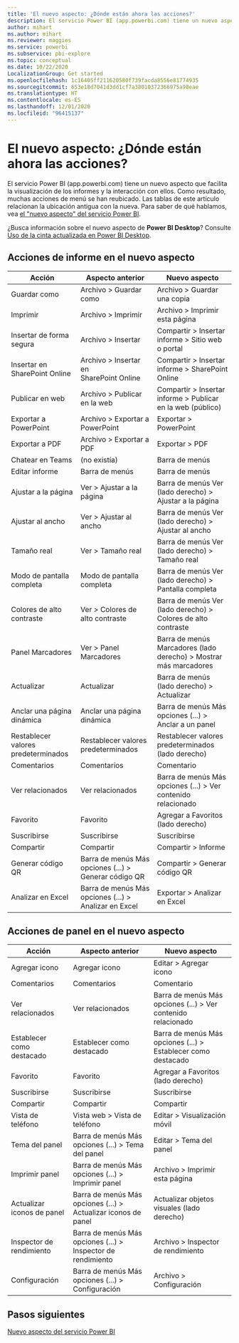 ```yaml
---
title: 'El nuevo aspecto: ¿Dónde están ahora las acciones?'
description: El servicio Power BI (app.powerbi.com) tiene un nuevo aspecto, y muchas acciones se han reubicado. En este artículo se incluye una tabla que establece una correspondencia entre las ubicaciones antiguas y las nuevas.
author: mihart
ms.author: mihart
ms.reviewer: maggies
ms.service: powerbi
ms.subservice: pbi-explore
ms.topic: conceptual
ms.date: 10/22/2020
LocalizationGroup: Get started
ms.openlocfilehash: 1c16405ff211620580f739facda8556e81774935
ms.sourcegitcommit: 653e18d7041d3dd1cf7a38010372366975a98eae
ms.translationtype: HT
ms.contentlocale: es-ES
ms.lasthandoff: 12/01/2020
ms.locfileid: "96415137"
---
```

# <a name="the-new-look-where-did-the-actions-go"></a>El nuevo aspecto: ¿Dónde están ahora las acciones?

El servicio Power BI (app.powerbi.com) tiene un nuevo aspecto que facilita la visualización de los informes y la interacción con ellos. Como resultado, muchas acciones de menú se han reubicado. Las tablas de este artículo relacionan la ubicación antigua con la nueva. Para saber de qué hablamos, vea [el "nuevo aspecto" del servicio Power BI](service-new-look.md).

¿Busca información sobre el nuevo aspecto de **Power BI Desktop**? Consulte [Uso de la cinta actualizada en Power BI Desktop](../create-reports/desktop-ribbon.md).

## <a name="report-actions-in-the-new-look"></a>Acciones de informe en el nuevo aspecto

|Acción  |Aspecto anterior |Nuevo aspecto  |
|---------|---------|---------|
| Guardar como | Archivo > Guardar como  | Archivo > Guardar una copia |
| Imprimir | Archivo > Imprimir | Archivo > Imprimir esta página |
| Insertar de forma segura | Archivo > Insertar | Compartir > Insertar informe > Sitio web o portal |
| Insertar en SharePoint Online | Archivo > Insertar en SharePoint Online | Compartir > Insertar informe > SharePoint Online |
| Publicar en web | Archivo > Publicar en la web | Compartir > Insertar informe > Publicar en la web (público) |
| Exportar a PowerPoint | Archivo > Exportar a PowerPoint | Exportar > PowerPoint |
| Exportar a PDF | Archivo > Exportar a PDF | Exportar > PDF |
| Chatear en Teams | (no existía) | Barra de menús |
|Editar informe  | Barra de menús   | Barra de menús |
| Ajustar a la página | Ver > Ajustar a la página | Barra de menús Ver (lado derecho) > Ajustar a la página |
| Ajustar al ancho | Ver > Ajustar al ancho | Barra de menús Ver (lado derecho) > Ajustar al ancho |
| Tamaño real | Ver > Tamaño real | Barra de menús Ver (lado derecho) > Tamaño real |
| Modo de pantalla completa | Modo de pantalla completa | Barra de menús Ver (lado derecho) > Pantalla completa |
| Colores de alto contraste | Ver > Colores de alto contraste | Barra de menús Ver (lado derecho) > Colores de alto contraste |
| Panel Marcadores | Ver > Panel Marcadores |  Barra de menús Marcadores (lado derecho) > Mostrar más marcadores |
| Actualizar | Actualizar | Barra de menús (lado derecho) > Actualizar |
| Anclar una página dinámica | Anclar una página dinámica | Barra de menús Más opciones (...) > Anclar a un panel |
| Restablecer valores predeterminados | Restablecer valores predeterminados | Restablecer valores predeterminados (lado derecho) |
| Comentarios | Comentarios | Comentario |
| Ver relacionados | Ver relacionados | Barra de menús Más opciones (...) > Ver contenido relacionado |
| Favorito | Favorito | Agregar a Favoritos (lado derecho) |
| Suscribirse | Suscribirse |Suscribirse |
| Compartir | Compartir | Compartir > Informe |
| Generar código QR | Barra de menús Más opciones (...) > Generar código QR | Compartir > Generar código QR |
| Analizar en Excel | Barra de menús Más opciones (...) > Analizar en Excel | Exportar > Analizar en Excel |


## <a name="dashboard-actions-in-the-new-look"></a>Acciones de panel en el nuevo aspecto

|Acción  |Aspecto anterior  |Nuevo aspecto  |
|---------|---------|---------|
| Agregar icono | Agregar icono | Editar > Agregar icono |
| Comentarios | Comentarios | Comentario |
| Ver relacionados | Ver relacionados | Barra de menús Más opciones (...) > Ver contenido relacionado |
| Establecer como destacado | Establecer como destacado| Barra de menús Más opciones (...) > Establecer como destacado|
| Favorito | Favorito | Agregar a Favoritos (lado derecho) |
| Suscribirse | Suscribirse |Suscribirse |
| Compartir | Compartir | Compartir |
| Vista de teléfono | Vista web > Vista de teléfono | Editar > Visualización móvil |
| Tema del panel | Barra de menús Más opciones (...) > Tema del panel | Editar > Tema del panel |
| Imprimir panel | Barra de menús Más opciones (...) > Imprimir panel | Archivo > Imprimir esta página |
| Actualizar iconos de panel | Barra de menús Más opciones (...) > Actualizar iconos de panel | Actualizar objetos visuales (lado derecho) |
| Inspector de rendimiento | Barra de menús Más opciones (...) > Inspector de rendimiento | Archivo > Inspector de rendimiento |
| Configuración | Barra de menús Más opciones (...) > Configuración | Archivo > Configuración |

## <a name="next-steps"></a>Pasos siguientes

[Nuevo aspecto del servicio Power BI](service-new-look.md)
